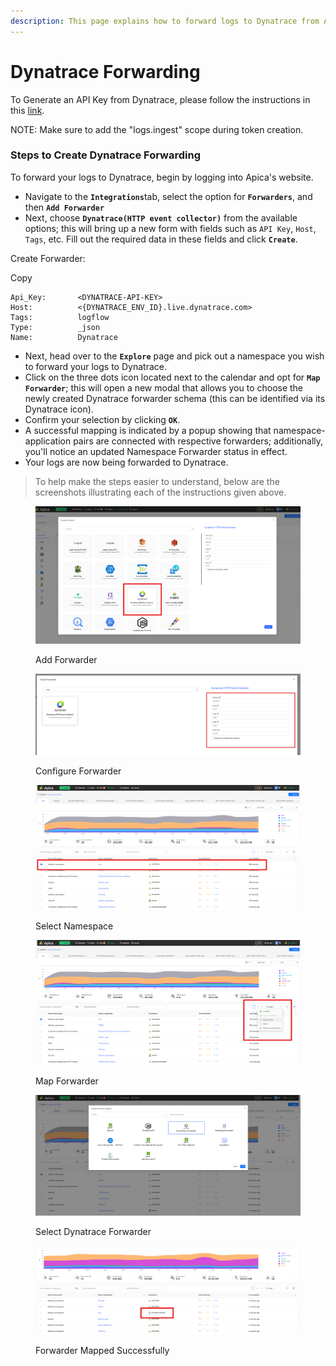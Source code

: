 ```yaml
---
description: This page explains how to forward logs to Dynatrace from Apica.
---
```


# Dynatrace Forwarding

To Generate an API Key from Dynatrace, please follow the instructions in this [link](https://www.dynatrace.com/support/help/dynatrace-api/basics/dynatrace-api-authentication).

NOTE: Make sure to add the "logs.ingest" scope during token creation.

### Steps to Create Dynatrace Forwarding <a href="#steps-to-create-new-relic-forwarding" id="steps-to-create-new-relic-forwarding"></a>

To forward your logs to Dynatrace, begin by logging into Apica's website.

* Navigate to the **`Integrations`**&#x74;ab, select the option for **`Forwarders`**, and then **`Add Forwarder`**
* Next, choose **`Dynatrace(HTTP event collector)`** from the available options; this will bring up a new form with fields such as `API Key`, `Host`, `Tags`, etc. Fill out the required data in these fields and click **`Create`**.

Create Forwarder:

Copy

```
Api_Key:       <DYNATRACE-API-KEY>
Host:          <{DYNATRACE_ENV_ID}.live.dynatrace.com>
Tags:          logflow
Type:          _json
Name:          Dynatrace
```

* Next, head over to the **`Explore`** page and pick out a namespace you wish to forward your logs to Dynatrace.
* Click on the three dots icon located next to the calendar and opt for **`Map Forwarder`**; this will open a new modal that allows you to choose the newly created Dynatrace forwarder schema (this can be identified via its Dynatrace icon).
* Confirm your selection by clicking **`OK`**.
* A successful mapping is indicated by a popup showing that namespace-application pairs are connected with respective forwarders; additionally, you'll notice an updated Namespace Forwarder status in effect.
* Your logs are now being forwarded to Dynatrace.

> To help make the steps easier to understand, below are the screenshots illustrating each of the instructions given above.

<figure><img src="../../.gitbook/assets/image (569).png" alt=""><figcaption><p>Add Forwarder</p></figcaption></figure>

<figure><img src="../../.gitbook/assets/image (563).png" alt=""><figcaption><p>Configure Forwarder</p></figcaption></figure>

<figure><img src="../../.gitbook/assets/image (564).png" alt=""><figcaption><p>Select Namespace</p></figcaption></figure>

<figure><img src="../../.gitbook/assets/image (565).png" alt=""><figcaption><p>Map Forwarder</p></figcaption></figure>

<figure><img src="../../.gitbook/assets/image (566).png" alt=""><figcaption><p>Select Dynatrace Forwarder</p></figcaption></figure>

<figure><img src="../../.gitbook/assets/image (567).png" alt=""><figcaption><p>Forwarder Mapped Successfully</p></figcaption></figure>
